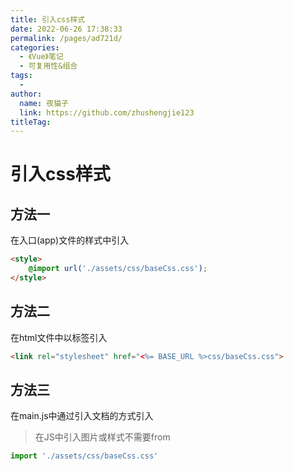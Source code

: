 ```yaml
---
title: 引入css样式
date: 2022-06-26 17:38:33
permalink: /pages/ad721d/
categories:
  - 《Vue》笔记
  - 可复用性&组合
tags:
  - 
author: 
  name: 夜猫子
  link: https://github.com/zhushengjie123
titleTag: 
---
```

# 引入css样式

## 方法一

在入口(app)文件的样式中引入

~~~html
<style>
	@import url('./assets/css/baseCss.css');
</style>
~~~

## 方法二

在html文件中以标签引入

~~~html
<link rel="stylesheet" href="<%= BASE_URL %>css/baseCss.css">
~~~

## 方法三

在main.js中通过引入文档的方式引入

> 在JS中引入图片或样式不需要from

~~~javascript
import './assets/css/baseCss.css'
~~~

